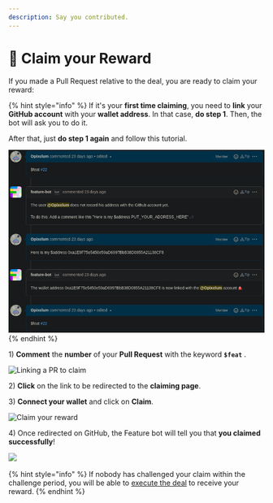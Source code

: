 ```yaml
---
description: Say you contributed.
---
```


# 🙋 Claim your Reward

If you made a Pull Request relative to the deal, you are ready to claim your reward:

{% hint style="info" %}
If it's your **first time claiming**, you need to **link** your **GitHub account** with your **wallet address**. In that case, **do step 1**. Then, the bot will ask you to do it.

After that, just **do step 1 again** and follow this tutorial.

<img src="../.gitbook/assets/link_address.png" alt="Wallet address linking process" data-size="original">
{% endhint %}

1\) **Comment** the **number** of your **Pull Request** with the keyword **`$feat`** .

![Linking a PR to claim](../.gitbook/assets/claim\_command.png)

2\) **Click** on the link to be redirected to the **claiming page**.

3\) **Connect your wallet** and click on **Claim**.

![Claim your reward](../.gitbook/assets/web3\_claim.png)

4\) Once redirected on GitHub, the Feature bot will tell you that **you claimed successfully**!

![](../.gitbook/assets/successful\_claim.png)

{% hint style="info" %}
If nobody has challenged your claim within the challenge period, you will be able to [execute the deal](execute-a-deal.md) to receive your reward.
{% endhint %}
